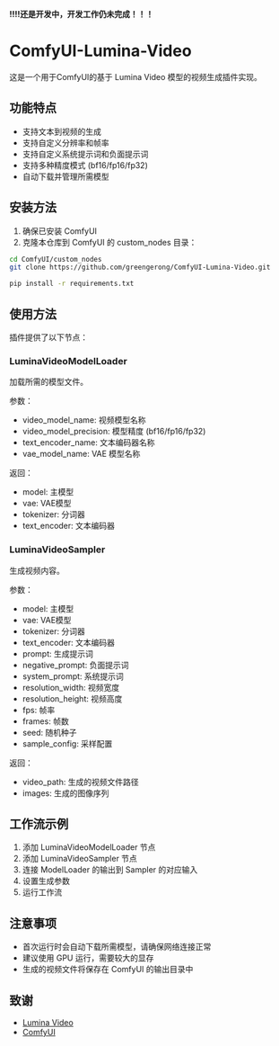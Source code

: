 **!!!!还是开发中，开发工作仍未完成！！！**

# ComfyUI-Lumina-Video

这是一个用于ComfyUI的基于 Lumina Video 模型的视频生成插件实现。

## 功能特点

- 支持文本到视频的生成
- 支持自定义分辨率和帧率
- 支持自定义系统提示词和负面提示词
- 支持多种精度模式 (bf16/fp16/fp32)
- 自动下载并管理所需模型

## 安装方法

1. 确保已安装 ComfyUI
2. 克隆本仓库到 ComfyUI 的 custom_nodes 目录：
```bash
cd ComfyUI/custom_nodes
git clone https://github.com/greengerong/ComfyUI-Lumina-Video.git

pip install -r requirements.txt
```

## 使用方法

插件提供了以下节点：

### LuminaVideoModelLoader
加载所需的模型文件。

参数：
- video_model_name: 视频模型名称
- video_model_precision: 模型精度 (bf16/fp16/fp32)
- text_encoder_name: 文本编码器名称
- vae_model_name: VAE 模型名称

返回：
- model: 主模型
- vae: VAE模型
- tokenizer: 分词器
- text_encoder: 文本编码器

### LuminaVideoSampler
生成视频内容。

参数：
- model: 主模型
- vae: VAE模型
- tokenizer: 分词器
- text_encoder: 文本编码器
- prompt: 生成提示词
- negative_prompt: 负面提示词
- system_prompt: 系统提示词
- resolution_width: 视频宽度
- resolution_height: 视频高度
- fps: 帧率
- frames: 帧数
- seed: 随机种子
- sample_config: 采样配置

返回：
- video_path: 生成的视频文件路径
- images: 生成的图像序列

## 工作流示例

1. 添加 LuminaVideoModelLoader 节点
2. 添加 LuminaVideoSampler 节点
3. 连接 ModelLoader 的输出到 Sampler 的对应输入
4. 设置生成参数
5. 运行工作流

## 注意事项
- 首次运行时会自动下载所需模型，请确保网络连接正常
- 建议使用 GPU 运行，需要较大的显存
- 生成的视频文件将保存在 ComfyUI 的输出目录中

## 致谢

- [Lumina Video](https://github.com/Alpha-VLLM/Lumina-Video)
- [ComfyUI](https://github.com/comfyanonymous/ComfyUI)
